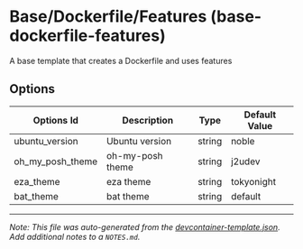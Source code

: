 
# Base/Dockerfile/Features (base-dockerfile-features)

A base template that creates a Dockerfile and uses features

## Options

| Options Id | Description | Type | Default Value |
|-----|-----|-----|-----|
| ubuntu_version | Ubuntu version | string | noble |
| oh_my_posh_theme | oh-my-posh theme | string | j2udev |
| eza_theme | eza theme | string | tokyonight |
| bat_theme | bat theme | string | default |



---

_Note: This file was auto-generated from the [devcontainer-template.json](devcontainer-template.json).  Add additional notes to a `NOTES.md`._
